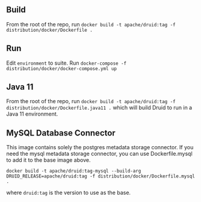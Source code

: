 <!--
  ~ Licensed to the Apache Software Foundation (ASF) under one
  ~ or more contributor license agreements.  See the NOTICE file
  ~ distributed with this work for additional information
  ~ regarding copyright ownership.  The ASF licenses this file
  ~ to you under the Apache License, Version 2.0 (the
  ~ "License"); you may not use this file except in compliance
  ~ with the License.  You may obtain a copy of the License at
  ~
  ~   http://www.apache.org/licenses/LICENSE-2.0
  ~
  ~ Unless required by applicable law or agreed to in writing,
  ~ software distributed under the License is distributed on an
  ~ "AS IS" BASIS, WITHOUT WARRANTIES OR CONDITIONS OF ANY
  ~ KIND, either express or implied.  See the License for the
  ~ specific language governing permissions and limitations
  ~ under the License.
  -->

## Build

From the root of the repo, run `docker build -t apache/druid:tag -f distribution/docker/Dockerfile .`

## Run

Edit `environment` to suite. Run `docker-compose -f distribution/docker/docker-compose.yml up`

## Java 11

From the root of the repo, run `docker build -t apache/druid:tag -f distribution/docker/Dockerfile.java11 .` which will build Druid to run in a Java 11 environment.

## MySQL Database Connector

This image contains solely the postgres metadata storage connector. If you
need the mysql metadata storage connector, you can use Dockerfile.mysql to add
it to the base image above.

`docker build -t apache/druid:tag-mysql --build-arg DRUID_RELEASE=apache/druid:tag -f distribution/docker/Dockerfile.mysql .`

where `druid:tag` is the version to use as the base.
